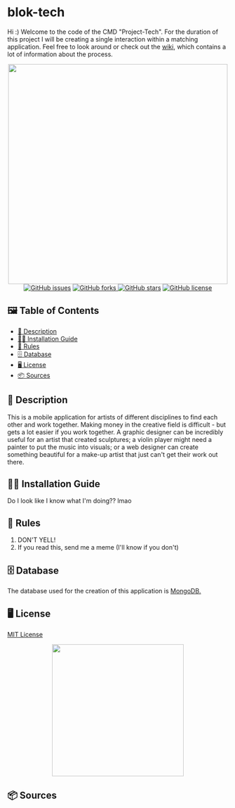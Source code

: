 # blok-tech

Hi :) Welcome to the code of the CMD "Project-Tech". For the duration of this project I will be creating a single interaction within a matching application. Feel free to look around or check out the [wiki](https://github.com/evaboogaard/blok-tech/wiki), which contains a lot of information about the process.

<section align="center">
<img width="500px" alt="" src="https://user-images.githubusercontent.com/94062754/156223856-9e7bb4f2-2f4e-476a-8f8f-1c878ed22167.png">
</section>

<section align="center">
      <a href="https://github.com/evaboogaard/blok-tech/issues"><img alt="GitHub issues" src="https://img.shields.io/github/issues/evaboogaard/blok-tech"></a>
      <a href="https://github.com/evaboogaard/blok-tech/network"><img alt="GitHub forks" src="https://img.shields.io/github/forks/evaboogaard/blok-tech"</a>
      <a href="https://github.com/evaboogaard/blok-tech/stargazers"><img alt="GitHub stars" src="https://img.shields.io/github/stars/evaboogaard/blok-tech"></a>
      <a href="https://github.com/evaboogaard/blok-tech/blob/main/LICENSE"><img alt="GitHub license" src="https://github.com/evaboogaard/blok-tech/blob/main/LICENSE.md"></a>
  </section>


## 🖼 Table of Contents
- [🎨 Description](https://github.com/evaboogaard/blok-tech#-description)
- [🧙‍♂ ‍Installation Guide](https://github.com/evaboogaard/blok-tech#-installation-guide)
- [🚫 Rules](https://github.com/evaboogaard/blok-tech#-rules)
- [🗄 Database](https://github.com/evaboogaard/blok-tech#-database)
- [🖥 License](https://github.com/evaboogaard/blok-tech#-license)
- [📦 Sources](https://github.com/evaboogaard/blok-tech#-sources)

## 🎨 Description
This is a mobile application for artists of different disciplines to find each other and work together. Making money in the creative field is difficult - but gets a lot easier if you work together. A graphic designer can be incredibly useful for an artist that created sculptures; a violin player might need a painter to put the music into visuals; or a web designer can create something beautiful for a make-up artist that just can't get their work out there.

## 🧙‍♂ ‍Installation Guide
Do I look like I know what I'm doing?? lmao

## 🚫 Rules
1. DON'T YELL!
2. If you read this, send me a meme (I'll know if you don't)

## 🗄 Database
The database used for the creation of this application is [MongoDB.](https://www.mongodb.com/)

## 🖥 License
[MIT License](https://github.com/evaboogaard/blok-tech/blob/main/LICENSE.md)

<section align="center">
      <img width="300px" alt="" src="https://i.imgflip.com/5dqrsw.jpg">
</section>

## 📦 Sources

